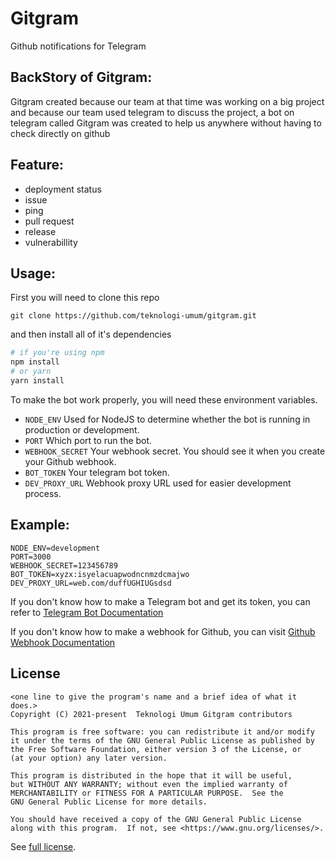 # Gitgram
Github notifications for Telegram

## BackStory of Gitgram:

Gitgram created because our team at that time was working on a big project and because our team used telegram to discuss the project, a bot on telegram called Gitgram was created to help us anywhere without having to check directly on github

## Feature:

- deployment status
- issue
- ping 
- pull request
- release
- vulnerabillity

## Usage:

First you will need to clone this repo

``` 
git clone https://github.com/teknologi-umum/gitgram.git 
```

and then install all of it's dependencies

```bash
# if you're using npm
npm install 
# or yarn
yarn install
```

To make the bot work properly, you will need these environment variables.
- `NODE_ENV`
	Used for NodeJS to determine whether the bot is running in production or development.
- `PORT`
	Which port to run the bot.
- `WEBHOOK_SECRET`
	Your webhook secret. You should see it when you create your Github webhook.
- `BOT_TOKEN`
	Your telegram bot token.
- `DEV_PROXY_URL`
	Webhook proxy URL used for easier development process.

## Example:
```
NODE_ENV=development
PORT=3000
WEBHOOK_SECRET=123456789
BOT_TOKEN=xyzx:isyelacuapwodncnmzdcmajwo 
DEV_PROXY_URL=web.com/duffUGHIUGsdsd
```

If you don't know how to make a Telegram bot and get its token, you can refer to [Telegram Bot Documentation](https://core.telegram.org/bots)

If you don't know how to make a webhook for Github, you can visit
[Github Webhook Documentation](https://docs.github.com/en/developers/webhooks-and-events/webhooks/about-webhooks)

## License

```
<one line to give the program's name and a brief idea of what it does.>
Copyright (C) 2021-present  Teknologi Umum Gitgram contributors

This program is free software: you can redistribute it and/or modify
it under the terms of the GNU General Public License as published by
the Free Software Foundation, either version 3 of the License, or
(at your option) any later version.

This program is distributed in the hope that it will be useful,
but WITHOUT ANY WARRANTY; without even the implied warranty of
MERCHANTABILITY or FITNESS FOR A PARTICULAR PURPOSE.  See the
GNU General Public License for more details.

You should have received a copy of the GNU General Public License
along with this program.  If not, see <https://www.gnu.org/licenses/>.
```

See [full license](./LICENSE).
